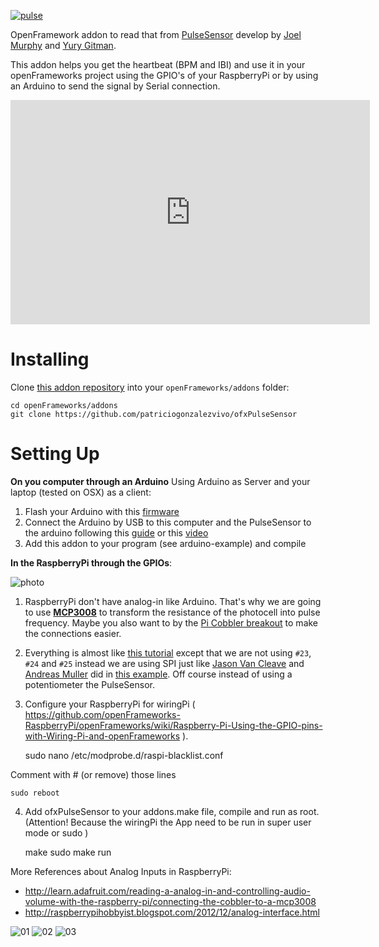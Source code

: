 [ ![pulse](http://cdn.shopify.com/s/files/1/0100/6632/products/PulseSensorAmpedFinger-web_2_large.jpg?14)](http://patriciogonzalezvivo.com/2013/ofxpulsesensor/ )

OpenFramework addon to read that from [PulseSensor](http://pulsesensor.myshopify.com/) develop by [Joel Murphy](http://www.joelmurphy.net/) and [Yury Gitman](http://www.mybeatingheart.com/yury/).

This addon helps you get the heartbeat (BPM and IBI) and use it in your openFrameworks project using the GPIO's of your RaspberryPi or by using an Arduino to send the signal by Serial connection.

<iframe src="http://player.vimeo.com/video/77236762" width="575" height="359" frameborder="0" webkitAllowFullScreen mozallowfullscreen allowFullScreen></iframe> 

# Installing
Clone [this addon repository](https://github.com/patriciogonzalezvivo/ofxPulseSensor) into your `openFrameworks/addons` folder:

	cd openFrameworks/addons
	git clone https://github.com/patriciogonzalezvivo/ofxPulseSensor

# Setting Up

**On you computer through an Arduino**
Using Arduino as Server and your laptop (tested on OSX) as a client:

1. Flash your Arduino with this [firmware](http://pulse-sensor.googlecode.com/files/PulseSensorAmped_Arduino_1dot1.zip)
2. Connect the Arduino by USB to this computer and the PulseSensor to the arduino following this [guide](http://pulse-sensor.googlecode.com/files/PulseSensorAmpedGettingStartedGuide.pdf) or this [video](https://vimeo.com/58657081)
3. Add this addon to your program (see arduino-example) and compile

**In the RaspberryPi through the GPIOs**:

![photo](https://raw.github.com/andreasmuller/RaspberryPiWorkshop/master/wiringPiPotentiometerExample/wiringPiPotentiometerExampleSPI_bb.jpg)

1. RaspberryPi don't have analog-in like Arduino. That's why we are going to use [**MCP3008**](https://www.adafruit.com/products/856) to transform the resistance of the photocell into pulse frequency. Maybe you also want to by the [Pi Cobbler breakout](http://www.adafruit.com/products/914) to make the connections easier.

2. Everything is almost like [this tutorial](http://learn.adafruit.com/send-raspberry-pi-data-to-cosm) except that we are not using ```#23```, ```#24``` and ```#25``` instead we are using SPI just like [Jason Van Cleave](https://github.com/jvcleave) and [Andreas Muller](https://github.com/andreasmuller) did in [this example](https://github.com/andreasmuller/RaspberryPiWorkshop/tree/master/wiringPiPotentiometerExample). Off course instead of using a potentiometer the PulseSensor.

3. Configure your RaspberryPi for wiringPi ( https://github.com/openFrameworks-RaspberryPi/openFrameworks/wiki/Raspberry-Pi-Using-the-GPIO-pins-with-Wiring-Pi-and-openFrameworks ).

	sudo nano /etc/modprobe.d/raspi-blacklist.conf

Comment with # (or remove) those lines

	sudo reboot
	
4. Add ofxPulseSensor to your addons.make file, compile and run as root. (Attention! Because the wiringPi the App need to be run in super user mode or sudo )

	make
	sudo make run

More References about Analog Inputs in RaspberryPi:

* <http://learn.adafruit.com/reading-a-analog-in-and-controlling-audio-volume-with-the-raspberry-pi/connecting-the-cobbler-to-a-mcp3008>
* <http://raspberrypihobbyist.blogspot.com/2012/12/analog-interface.html>

![01](http://patriciogonzalezvivo.com/2013/ofxpulsesensor/01.jpg)
![02](http://patriciogonzalezvivo.com/2013/ofxpulsesensor/02.jpg)
![03](http://patriciogonzalezvivo.com/2013/ofxpulsesensor/03.jpg)

